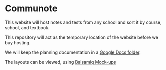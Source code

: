 Communote
==========

This website will host notes and tests from any school and sort it by course, school, and textbook.

This repository will act as the temporary location of the website before we buy hosting.

We will keep the planning documentation in a [Google Docs folder](https://drive.google.com/folderview?id=0BxW61uJyyN8TeXBVX1RQQURaU0U&usp=sharing).

The layouts can be viewed, using [Balsamiq Mock-ups](http://balsamiq.com/download/)
